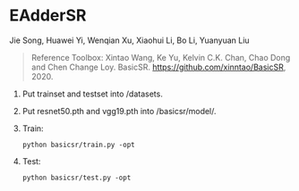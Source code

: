 # EAdderSR
Jie Song, Huawei Yi, Wenqian Xu, Xiaohui Li, Bo Li, Yuanyuan Liu
> Reference Toolbox: Xintao Wang, Ke Yu, Kelvin C.K. Chan, Chao Dong and Chen Change Loy. BasicSR. https://github.com/xinntao/BasicSR, 2020.


1. Put trainset and testset into /datasets.

2. Put resnet50.pth and vgg19.pth into /basicsr/model/.

3. Train:

    ```
    python basicsr/train.py -opt 
   
    ```
4. Test:

    ```
    python basicsr/test.py -opt 
   
    ```
